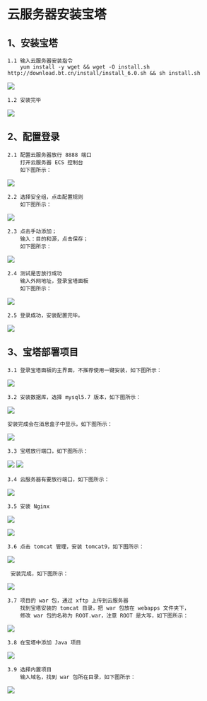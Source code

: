 # 云服务器安装宝塔

## 1、安装宝塔
    
    1.1 输入云服务器安装指令
        yum install -y wget && wget -O install.sh http://download.bt.cn/install/install_6.0.sh && sh install.sh

![](bt_img/img_31.png)

    1.2 安装完毕

![](bt_img/img_32.png)
    
## 2、配置登录
    2.1 配置云服务器放行 8888 端口
        打开云服务器 ECS 控制台
        如下图所示：

![](bt_img/img_33.png)

    2.2 选择安全组，点击配置规则
        如下图所示：

![](bt_img/img_37.png)

    2.3 点击手动添加；
        输入：目的和源，点击保存；
        如下图所示：

![](bt_img/img_34.png)

    2.4 测试是否放行成功 
        输入外网地址，登录宝塔面板
        如下图所示：

![](bt_img/img_35.png)

    2.5 登录成功，安装配置完毕。

![](bt_img/img_36.png)

## 3、宝塔部署项目

    3.1 登录宝塔面板的主界面，不推荐使用一键安装，如下图所示：

![](bt_img/img_38.png)

    3.2 安装数据库，选择 mysql5.7 版本，如下图所示：

![](bt_img/img_41.png)

    安装完成会在消息盒子中显示，如下图所示：

![](bt_img/img_42.png)

    3.3 宝塔放行端口，如下图所示：
![](bt_img/img_43.png)
![](bt_img/img_44.png)

    3.4 云服务器有要放行端口，如下图所示：

![](bt_img/img_45.png)

    3.5 安装 Nginx

![](bt_img/img_46.png)

![](bt_img/img_50.png)

    3.6 点击 tomcat 管理，安装 tomcat9，如下图所示：

![](bt_img/img_39.png)

     安装完成，如下图所示：

![](bt_img/img_40.png)

    3.7 项目的 war 包，通过 xftp 上传到云服务器
        找到宝塔安装的 tomcat 目录，把 war 包放在 webapps 文件夹下，
        修改 war 包的名称为 ROOT.war，注意 ROOT 是大写，如下图所示：
![](bt_img/img_48.png)

    3.8 在宝塔中添加 Java 项目

![](bt_img/img_47.png)

    3.9 选择内置项目
        输入域名，找到 war 包所在目录，如下图所示：

![](bt_img/img_49.png)